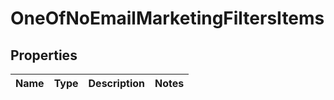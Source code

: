 # OneOfNoEmailMarketingFiltersItems

## Properties
Name | Type | Description | Notes
------------ | ------------- | ------------- | -------------
